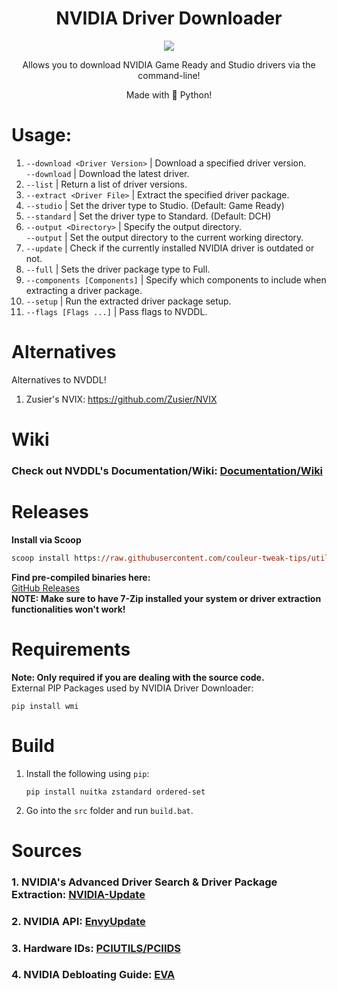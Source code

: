 <h1 align="center">NVIDIA Driver Downloader</h1>
<p align="center"><img src="https://user-images.githubusercontent.com/41850963/172037114-c9c08d28-d483-4bac-9588-6948a8915c06.png"</p>

<p align="center">Allows you to download NVIDIA Game Ready and Studio drivers via the command-line!</p> 
<p align="center">Made with 🐍 Python!</p>                     

# Usage:
1. `--download <Driver Version>` | Download a specified driver version.     
`--download` | Download the latest driver.
2. `--list` | Return a list of driver versions.
3. `--extract <Driver File>` | Extract the specified driver package.
4. `--studio` | Set the driver type to Studio. (Default: Game Ready)
5. `--standard` | Set the driver type to Standard. (Default: DCH)
6. `--output <Directory>` | Specify the output directory.    
`--output` | Set the output directory to the current working directory.
7. `--update` | Check if the currently installed NVIDIA driver is outdated or not.
8. `--full` | Sets the driver package type to Full.
9. `--components [Components]` | Specify which components to include when extracting a driver package.
10. `--setup` | Run the extracted driver package setup.
11. `--flags [Flags ...]` | Pass flags to NVDDL.

# Alternatives
Alternatives to NVDDL!

1. Zusier's NVIX: https://github.com/Zusier/NVIX

# Wiki
### Check out NVDDL's Documentation/Wiki: [Documentation/Wiki](https://github.com/Aetopia/NVIDIA-Driver-Downloader/wiki)

# Releases
**Install via Scoop**
```ps
scoop install https://raw.githubusercontent.com/couleur-tweak-tips/utils/main/bucket/nvddl.json
```
**Find pre-compiled binaries here:**             
[GitHub Releases](https://github.com/Aetopia/NVIDIA-Driver-Downloader/releases)      
**NOTE: Make sure to have 7-Zip installed your system or driver extraction functionalities won't work!**                
# Requirements                 
**Note: Only required if you are dealing with the source code.**           
External PIP Packages used by NVIDIA Driver Downloader:                 
```
pip install wmi
```

# Build
1. Install the following using `pip`:

    ```
    pip install nuitka zstandard ordered-set
    ```
2. Go into the `src` folder and run `build.bat`.

# Sources
### 1. NVIDIA's Advanced Driver Search & Driver Package Extraction: [NVIDIA-Update](https://github.com/lord-carlos/nvidia-update)
### 2. NVIDIA API: [EnvyUpdate](https://github.com/fyr77/EnvyUpdate/wiki/Nvidia-API)
### 3. Hardware IDs: [PCIUTILS/PCIIDS](https://github.com/pciutils/pciids)
### 4. NVIDIA Debloating Guide: [EVA](https://github.com/amitxv/EVA)
